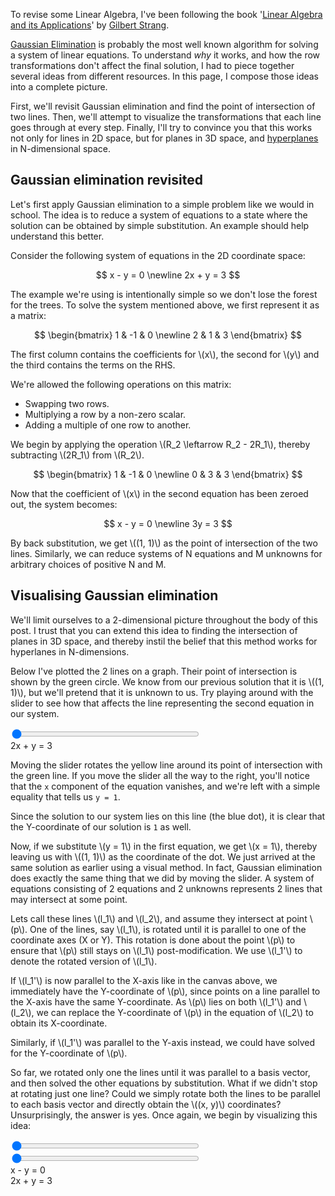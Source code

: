 To revise some Linear Algebra, I've been following the book '[Linear Algebra and its Applications](https://www.goodreads.com/book/show/179699.Linear_Algebra_and_Its_Applications)'
by [Gilbert Strang](https://math.mit.edu/~gs/).

[Gaussian Elimination](https://en.wikipedia.org/wiki/Gaussian_elimination)
is probably the most well known algorithm for solving a system of linear equations.
To understand _why_ it works, and how the row transformations don't affect the final solution,
I had to piece together several ideas from different resources.
In this page, I compose those ideas into a complete picture.

First, we'll revisit Gaussian elimination and find the point of intersection of two lines.
Then, we'll attempt to visualize the transformations that each line goes through at every step.
Finally, I'll try to convince you that this works not only for lines in 2D space,
but for planes in 3D space, and [hyperplanes](https://en.wikipedia.org/wiki/Hyperplane) in N-dimensional space.

## Gaussian elimination revisited

Let's first apply Gaussian elimination to a simple problem like we would in school.
The idea is to reduce a system of equations to a state where the solution can be obtained by simple substitution.
An example should help understand this better.

Consider the following system of equations in the 2D coordinate space:

$$
x - y = 0 \newline
2x + y = 3
$$

The example we're using is intentionally simple so we don't lose the forest for the trees.
To solve the system mentioned above, we first represent it as a matrix:

$$
\begin{bmatrix}
1 & -1 & 0 \newline
2 & 1 & 3
\end{bmatrix}
$$

The first column contains the coefficients for \\(x\\), the second for \\(y\\) and
the third contains the terms on the RHS.

We're allowed the following operations on this matrix:

- Swapping two rows.
- Multiplying a row by a non-zero scalar.
- Adding a multiple of one row to another.

We begin by applying the operation \\(R_2 \leftarrow R_2 - 2R_1\\), thereby subtracting \\(2R_1\\) from \\(R_2\\).

$$
\begin{bmatrix}
1 & -1 & 0 \newline
0 & 3 & 3
\end{bmatrix}
$$

Now that the coefficient of \\(x\\) in the second equation has been zeroed out,
the system becomes:

$$
x - y = 0 \newline
3y = 3
$$

By back substitution, we get \\((1, 1)\\) as the point of intersection of the two lines.
Similarly, we can reduce systems of N equations and M unknowns for arbitrary choices of positive N and M.

## Visualising Gaussian elimination

We'll limit ourselves to a 2-dimensional picture throughout the body of this post.
I trust that you can extend this idea to finding the intersection of planes in 3D space,
and thereby instil the belief that this method works for hyperlanes in N-dimensions.

Below I've plotted the 2 lines on a graph.
Their point of intersection is shown by the green circle.
We know from our previous solution that it is \\((1, 1)\\), but we'll pretend that it is unknown to us.
Try playing around with the slider to see how that affects the line representing the second equation in our system.

<div class="center">
  <canvas id="canvas-1" width="350" height="350"> </canvas>
  <div className="controls" style="display: 'flex'; gap: 2rem;">
    <input
      type="range"
      min="0"
      max="100"
      value="0"
      id="graph-slider"
      style="width: 300px"
      ></input>
  </div>
  <div id="eqn-1"> 2x + y = 3 </div>
</div>

Moving the slider rotates the yellow line around its point of intersection with the green line.
If you move the slider all the way to the right, you'll notice that the `x` component of the equation vanishes,
and we're left with a simple equality that tells us `y = 1`.

Since the solution to our system lies on this line (the blue dot),
it is clear that the Y-coordinate of our solution is `1` as well.

Now, if we substitute \\(y = 1\\) in the first equation, we get \\(x = 1\\),
thereby leaving us with \\((1, 1)\\) as the coordinate of the dot.
We just arrived at the same solution as earlier using a visual method.
In fact, Gaussian elimination does exactly the same thing that we did by moving the slider.
A system of equations consisting of 2 equations and 2 unknowns represents 2 lines that may intersect at some point.

Lets call these lines \\(l_1\\) and \\(l_2\\), and assume they intersect at point \\(p\\).
One of the lines, say \\(l_1\\), is rotated until it is parallel to one of the coordinate axes (X or Y).
This rotation is done about the point \\(p\\) to ensure that \\(p\\) still stays on \\(l_1\\) post-modification.
We use \\(l_1'\\) to denote the rotated version of \\(l_1\\).

If \\(l_1'\\) is now parallel to the X-axis like in the canvas above,
we immediately have the Y-coordinate of \\(p\\), since points on a line parallel to the X-axis have the same Y-coordinate.
As \\(p\\) lies on both \\(l_1'\\) and \\(l_2\\), we can replace the Y-coordinate of \\(p\\) in the equation of \\(l_2\\)
to obtain its X-coordinate.

Similarly, if \\(l_1'\\) was parallel to the Y-axis instead, we could have solved for the Y-coordinate of \\(p\\).

So far, we rotated only one the lines until it was parallel to a basis vector,
and then solved the other equations by substitution.
What if we didn't stop at rotating just one line?
Could we simply rotate both the lines to be parallel to each basis vector and directly obtain the \\((x, y)\\) coordinates?
Unsurprisingly, the answer is yes.
Once again, we begin by visualizing this idea:

<div class="center">
  <canvas id="canvas-2" width="350" height="350"> </canvas>
  <div className="controls" style="display: 'flex'; gap: 2rem; flex-direction: column;">
    <input
    type="range"
      min="0"
      max="100"
      value="0"
      id="gj-slider-1"
      style="width: 300px" 
    ></input>
    <br>
    <input
    type="range"
      min="0"
      max="100"
      value="0"
      id="gj-slider-2"
      style="width: 300px" 
    ></input>

  </div>

  <div id="gj-eqn-1"> x - y = 0 </div>
  <div id="gj-eqn-2"> 2x + y = 3 </div>
</div>

<!-- lodash -->
<script type = "text/javascript" 
   src = "https://cdn.jsdelivr.net/npm/lodash@4.17.20/lodash.min.js">
</script>

<!-- pts.js -->
<script type="text/javascript" src="https://cdn.jsdelivr.net/gh/williamngan/pts/dist/pts.js"></script>

<!-- script for this post -->
<script type="module" src="/js/gaussian-elimination/index.js"> </script>
